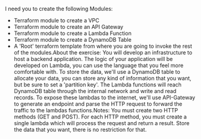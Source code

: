 I need you to create the following Modules:
- Terraform module to create a VPC
- Terraform module to create an API Gateway
- Terraform module to create a Lambda Function
- Terraform module to create a DynamoDB Table
- A 'Root' terraform template from where you are going to invoke the rest of the modules.About the exercise:
You will develop an infrastructure to host a backend application. The logic of your application will be developed on Lambda, you can use the language that you feel more comfortable with.
To store the data, we'll use a DynamoDB table to allocate your data, you can store any kind of information that you want, but be sure to set a 'partition key'. The Lambda functions will reach
 DynamoDB table through the internal network and write and read records. To expose these lambdas to the internet, we'll use API-Gateway to generate an endpoint and parse the HTTP request to forward
 the traffic to the lambdas functions.Notes:
You must create two HTTP methods (GET and POST).
For each HTTP method, you must create a single lambda which will process the request and return a result.
Store the data that you want, there is no restriction for that.